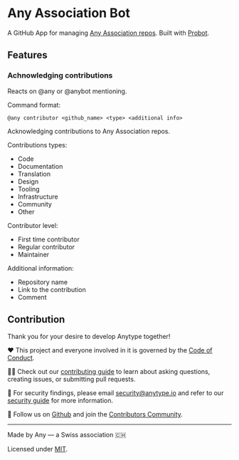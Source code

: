 # Any Association Bot

A GitHub App for managing [Any Association repos](https://github.com/anyproto). Built with [Probot](https://github.com/probot/probot).

## Features
### Achnowledging contributions
Reacts on @any or @anybot mentioning.

Command format:
```
@any contributor <github_name> <type> <additional info>
```

Acknowledging contributions to Any Association repos.

Contributions types:
- Code
- Documentation
- Translation
- Design
- Tooling
- Infrastructure
- Community
- Other

Contributor level:
- First time contributor
- Regular contributor
- Maintainer

Additional information:
- Repository name
- Link to the contribution
- Comment


## Contribution
Thank you for your desire to develop Anytype together!

❤️ This project and everyone involved in it is governed by the [Code of Conduct](docs/CODE_OF_CONDUCT.md).

🧑‍💻 Check out our [contributing guide](docs/CONTRIBUTING.md) to learn about asking questions, creating issues, or submitting pull requests.

🫢 For security findings, please email [security@anytype.io](mailto:security@anytype.io) and refer to our [security guide](docs/SECURITY.md) for more information.

🤝 Follow us on [Github](https://github.com/anyproto) and join the [Contributors Community](https://github.com/orgs/anyproto/discussions).

---
Made by Any — a Swiss association 🇨🇭

Licensed under [MIT](./LICENSE.md).
